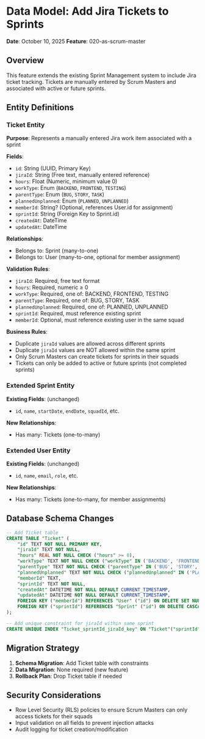 # Data Model: Add Jira Tickets to Sprints

**Date**: October 10, 2025
**Feature**: 020-as-scrum-master

## Overview

This feature extends the existing Sprint Management system to include Jira ticket tracking. Tickets are manually entered by Scrum Masters and associated with active or future sprints.

## Entity Definitions

### Ticket Entity

**Purpose**: Represents a manually entered Jira work item associated with a sprint

**Fields**:
- `id`: String (UUID, Primary Key)
- `jiraId`: String (Free text, manually entered reference)
- `hours`: Float (Numeric, minimum value 0)
- `workType`: Enum (`BACKEND`, `FRONTEND`, `TESTING`)
- `parentType`: Enum (`BUG`, `STORY`, `TASK`)
- `plannedUnplanned`: Enum (`PLANNED`, `UNPLANNED`)
- `memberId`: String? (Optional, references User.id for assignment)
- `sprintId`: String (Foreign Key to Sprint.id)
- `createdAt`: DateTime
- `updatedAt`: DateTime

**Relationships**:
- Belongs to: Sprint (many-to-one)
- Belongs to: User (many-to-one, optional for member assignment)

**Validation Rules**:
- `jiraId`: Required, free text format
- `hours`: Required, numeric ≥ 0
- `workType`: Required, one of: BACKEND, FRONTEND, TESTING
- `parentType`: Required, one of: BUG, STORY, TASK
- `plannedUnplanned`: Required, one of: PLANNED, UNPLANNED
- `sprintId`: Required, must reference existing sprint
- `memberId`: Optional, must reference existing user in the same squad

**Business Rules**:
- Duplicate `jiraId` values are allowed across different sprints
- Duplicate `jiraId` values are NOT allowed within the same sprint
- Only Scrum Masters can create tickets for sprints in their squads
- Tickets can only be added to active or future sprints (not completed sprints)

### Extended Sprint Entity

**Existing Fields**: (unchanged)
- `id`, `name`, `startDate`, `endDate`, `squadId`, etc.

**New Relationships**:
- Has many: Tickets (one-to-many)

### Extended User Entity

**Existing Fields**: (unchanged)
- `id`, `name`, `email`, `role`, etc.

**New Relationships**:
- Has many: Tickets (one-to-many, for member assignments)

## Database Schema Changes

```sql
-- Add Ticket table
CREATE TABLE "Ticket" (
    "id" TEXT NOT NULL PRIMARY KEY,
    "jiraId" TEXT NOT NULL,
    "hours" REAL NOT NULL CHECK ("hours" >= 0),
    "workType" TEXT NOT NULL CHECK ("workType" IN ('BACKEND', 'FRONTEND', 'TESTING')),
    "parentType" TEXT NOT NULL CHECK ("parentType" IN ('BUG', 'STORY', 'TASK')),
    "plannedUnplanned" TEXT NOT NULL CHECK ("plannedUnplanned" IN ('PLANNED', 'UNPLANNED')),
    "memberId" TEXT,
    "sprintId" TEXT NOT NULL,
    "createdAt" DATETIME NOT NULL DEFAULT CURRENT_TIMESTAMP,
    "updatedAt" DATETIME NOT NULL DEFAULT CURRENT_TIMESTAMP,
    FOREIGN KEY ("memberId") REFERENCES "User" ("id") ON DELETE SET NULL,
    FOREIGN KEY ("sprintId") REFERENCES "Sprint" ("id") ON DELETE CASCADE
);

-- Add unique constraint for jiraId within same sprint
CREATE UNIQUE INDEX "Ticket_sprintId_jiraId_key" ON "Ticket"("sprintId", "jiraId");
```

## Migration Strategy

1. **Schema Migration**: Add Ticket table with constraints
2. **Data Migration**: None required (new feature)
3. **Rollback Plan**: Drop Ticket table if needed

## Security Considerations

- Row Level Security (RLS) policies to ensure Scrum Masters can only access tickets for their squads
- Input validation on all fields to prevent injection attacks
- Audit logging for ticket creation/modification